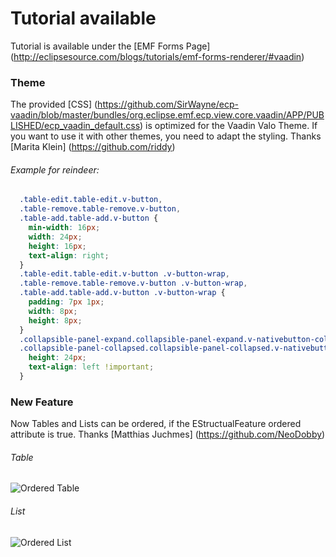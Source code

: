 # Tutorial available
Tutorial is available under the  [EMF Forms Page] (http://eclipsesource.com/blogs/tutorials/emf-forms-renderer/#vaadin) 


### Theme
The provided [CSS] (https://github.com/SirWayne/ecp-vaadin/blob/master/bundles/org.eclipse.emf.ecp.view.core.vaadin/APP/PUBLISHED/ecp_vaadin_default.css) is optimized for the Vaadin Valo Theme. If you want to use it with other themes, you need to adapt the styling.
Thanks [Marita Klein] (https://github.com/riddy) 

######  Example for reindeer:
```css
  .table-edit.table-edit.v-button,
  .table-remove.table-remove.v-button,
  .table-add.table-add.v-button {
    min-width: 16px;
    width: 24px;
    height: 16px;
    text-align: right;
  }
  .table-edit.table-edit.v-button .v-button-wrap,
  .table-remove.table-remove.v-button .v-button-wrap,
  .table-add.table-add.v-button .v-button-wrap {
    padding: 7px 1px;
    width: 8px;
    height: 8px;
  }
  .collapsible-panel-expand.collapsible-panel-expand.v-nativebutton-collapsible-panel-expand, 
  .collapsible-panel-collapsed.collapsible-panel-collapsed.v-nativebutton-collapsible-panel-collapsed {
    height: 24px;
    text-align: left !important;
  }
```

### New Feature

Now Tables and Lists can be ordered, if the EStructualFeature ordered attribute is true.
Thanks [Matthias Juchmes] (https://github.com/NeoDobby) 

###### Table
![Ordered Table](http://sirwayne.github.io/table.png)

###### List
![Ordered List](http://sirwayne.github.io/list.png)


